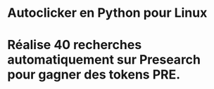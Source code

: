 # Autoclicker en Python pour Linux
# Réalise 40 recherches automatiquement sur Presearch pour gagner des tokens PRE.
